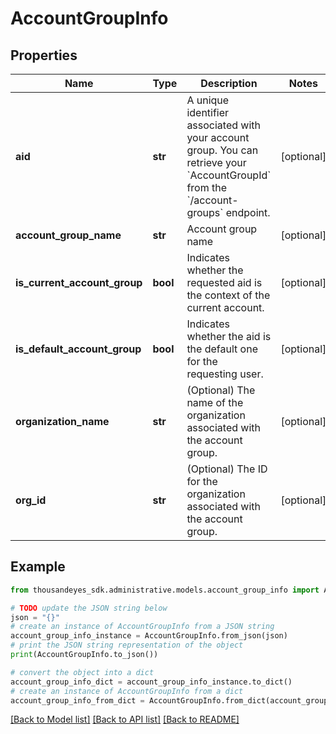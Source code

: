# AccountGroupInfo


## Properties

Name | Type | Description | Notes
------------ | ------------- | ------------- | -------------
**aid** | **str** | A unique identifier associated with your account group. You can retrieve your &#x60;AccountGroupId&#x60; from the &#x60;/account-groups&#x60; endpoint. | [optional] 
**account_group_name** | **str** | Account group name | [optional] 
**is_current_account_group** | **bool** | Indicates whether the requested aid is the context of the current account. | [optional] 
**is_default_account_group** | **bool** | Indicates whether the aid is the default one for the requesting user. | [optional] 
**organization_name** | **str** | (Optional) The name of the organization associated with the account group. | [optional] 
**org_id** | **str** | (Optional) The ID for the organization associated with the account group. | [optional] 

## Example

```python
from thousandeyes_sdk.administrative.models.account_group_info import AccountGroupInfo

# TODO update the JSON string below
json = "{}"
# create an instance of AccountGroupInfo from a JSON string
account_group_info_instance = AccountGroupInfo.from_json(json)
# print the JSON string representation of the object
print(AccountGroupInfo.to_json())

# convert the object into a dict
account_group_info_dict = account_group_info_instance.to_dict()
# create an instance of AccountGroupInfo from a dict
account_group_info_from_dict = AccountGroupInfo.from_dict(account_group_info_dict)
```
[[Back to Model list]](../README.md#documentation-for-models) [[Back to API list]](../README.md#documentation-for-api-endpoints) [[Back to README]](../README.md)


